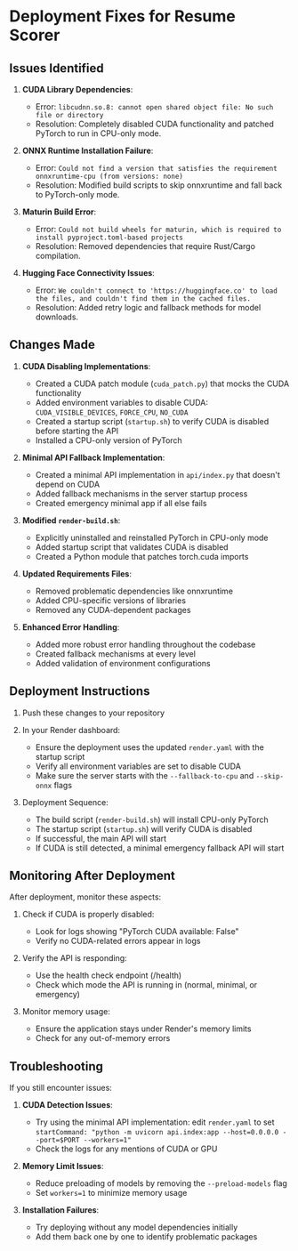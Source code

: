 # Deployment Fixes for Resume Scorer

## Issues Identified

1. **CUDA Library Dependencies**:

    - Error: `libcudnn.so.8: cannot open shared object file: No such file or directory`
    - Resolution: Completely disabled CUDA functionality and patched PyTorch to run in CPU-only mode.

2. **ONNX Runtime Installation Failure**:

    - Error: `Could not find a version that satisfies the requirement onnxruntime-cpu (from versions: none)`
    - Resolution: Modified build scripts to skip onnxruntime and fall back to PyTorch-only mode.

3. **Maturin Build Error**:

    - Error: `Could not build wheels for maturin, which is required to install pyproject.toml-based projects`
    - Resolution: Removed dependencies that require Rust/Cargo compilation.

4. **Hugging Face Connectivity Issues**:
    - Error: `We couldn't connect to 'https://huggingface.co' to load the files, and couldn't find them in the cached files.`
    - Resolution: Added retry logic and fallback methods for model downloads.

## Changes Made

1. **CUDA Disabling Implementations**:

    - Created a CUDA patch module (`cuda_patch.py`) that mocks the CUDA functionality
    - Added environment variables to disable CUDA: `CUDA_VISIBLE_DEVICES`, `FORCE_CPU`, `NO_CUDA`
    - Created a startup script (`startup.sh`) to verify CUDA is disabled before starting the API
    - Installed a CPU-only version of PyTorch

2. **Minimal API Fallback Implementation**:

    - Created a minimal API implementation in `api/index.py` that doesn't depend on CUDA
    - Added fallback mechanisms in the server startup process
    - Created emergency minimal app if all else fails

3. **Modified `render-build.sh`**:

    - Explicitly uninstalled and reinstalled PyTorch in CPU-only mode
    - Added startup script that validates CUDA is disabled
    - Created a Python module that patches torch.cuda imports

4. **Updated Requirements Files**:

    - Removed problematic dependencies like onnxruntime
    - Added CPU-specific versions of libraries
    - Removed any CUDA-dependent packages

5. **Enhanced Error Handling**:
    - Added more robust error handling throughout the codebase
    - Created fallback mechanisms at every level
    - Added validation of environment configurations

## Deployment Instructions

1. Push these changes to your repository

2. In your Render dashboard:

    - Ensure the deployment uses the updated `render.yaml` with the startup script
    - Verify all environment variables are set to disable CUDA
    - Make sure the server starts with the `--fallback-to-cpu` and `--skip-onnx` flags

3. Deployment Sequence:
    - The build script (`render-build.sh`) will install CPU-only PyTorch
    - The startup script (`startup.sh`) will verify CUDA is disabled
    - If successful, the main API will start
    - If CUDA is still detected, a minimal emergency fallback API will start

## Monitoring After Deployment

After deployment, monitor these aspects:

1. Check if CUDA is properly disabled:

    - Look for logs showing "PyTorch CUDA available: False"
    - Verify no CUDA-related errors appear in logs

2. Verify the API is responding:

    - Use the health check endpoint (/health)
    - Check which mode the API is running in (normal, minimal, or emergency)

3. Monitor memory usage:
    - Ensure the application stays under Render's memory limits
    - Check for any out-of-memory errors

## Troubleshooting

If you still encounter issues:

1. **CUDA Detection Issues**:

    - Try using the minimal API implementation: edit `render.yaml` to set `startCommand: "python -m uvicorn api.index:app --host=0.0.0.0 --port=$PORT --workers=1"`
    - Check the logs for any mentions of CUDA or GPU

2. **Memory Limit Issues**:

    - Reduce preloading of models by removing the `--preload-models` flag
    - Set `workers=1` to minimize memory usage

3. **Installation Failures**:
    - Try deploying without any model dependencies initially
    - Add them back one by one to identify problematic packages
